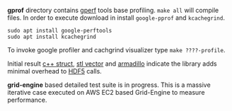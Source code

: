 <!---

 Copyright (c) 2017 vargaconsulting, Toronto,ON Canada
 Author: Varga, Steven <steven@vargaconsulting.ca>

 Permission is hereby granted, free of charge, to any person obtaining a copy of
 this  software  and associated documentation files (the "Software"), to deal in
 the Software  without   restriction, including without limitation the rights to
 use, copy, modify, merge,  publish,  distribute, sublicense, and/or sell copies
 of the Software, and to  permit persons to whom the Software is furnished to do
 so, subject to the following conditions:

 The above copyright notice and this permission notice shall be included in all
 copies or substantial portions of the Software.

 THE  SOFTWARE IS  PROVIDED  "AS IS",  WITHOUT  WARRANTY  OF ANY KIND, EXPRESS OR
 IMPLIED, INCLUDING BUT NOT LIMITED TO THE WARRANTIES OF MERCHANTABILITY, FITNESS
 FOR A PARTICULAR PURPOSE AND NONINFRINGEMENT.  IN NO EVENT  SHALL THE AUTHORS OR
 COPYRIGHT HOLDERS BE LIABLE FOR ANY  CLAIM,  DAMAGES OR OTHER LIABILITY, WHETHER
 IN  AN  ACTION  OF  CONTRACT, TORT OR  OTHERWISE, ARISING  FROM,  OUT  OF  OR IN
 CONNECTION WITH THE SOFTWARE OR THE USE OR OTHER DEALINGS IN THE SOFTWARE.
--->

**gprof** directory contains [gperf][1] tools base profiling. `make all` will compile files.
In order to execute  download in install  `google-pprof` and `kcachegrind`.  

```shell
sudo apt install google-perftools
sudo apt install kcachegrind
```

To  invoke google profiler and cachgrind visualizer type `make ????-profile`.



Initial result [c++ struct][40], [stl vector][41] and [armadillo][42] indicate the library adds minimal overhead to
[HDF5][50] calls.

**grid-engine** based detailed test suite is in progress. This is a massive iterative case executed on AWS EC2 based 
Grid-Engine to measure performance.


[1]:  https://github.com/gperftools/gperftools
[40]: http://h5cpp.ca/pix/perf-struct.png 
[41]: http://h5cpp.ca/pix/perf-stl.png
[42]: http://h5cpp.ca/pix/perf-armadillo.png 

[50]: https://www.hdfgroup.org/

